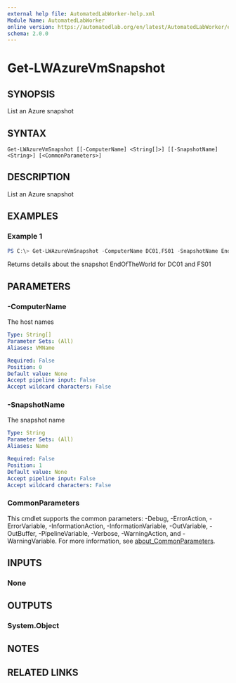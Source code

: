 ```yaml
---
external help file: AutomatedLabWorker-help.xml
Module Name: AutomatedLabWorker
online version: https://automatedlab.org/en/latest/AutomatedLabWorker/en-us/Get-LWAzureVmSnapshot
schema: 2.0.0
---
```


# Get-LWAzureVmSnapshot

## SYNOPSIS
List an Azure snapshot

## SYNTAX

```
Get-LWAzureVmSnapshot [[-ComputerName] <String[]>] [[-SnapshotName] <String>] [<CommonParameters>]
```

## DESCRIPTION
List an Azure snapshot

## EXAMPLES

### Example 1
```powershell
PS C:\> Get-LWAzureVmSnapshot -ComputerName DC01,FS01 -SnapshotName EndOfTheWorld
```

Returns details about the snapshot EndOfTheWorld for DC01 and FS01

## PARAMETERS

### -ComputerName
The host names

```yaml
Type: String[]
Parameter Sets: (All)
Aliases: VMName

Required: False
Position: 0
Default value: None
Accept pipeline input: False
Accept wildcard characters: False
```

### -SnapshotName
The snapshot name

```yaml
Type: String
Parameter Sets: (All)
Aliases: Name

Required: False
Position: 1
Default value: None
Accept pipeline input: False
Accept wildcard characters: False
```

### CommonParameters
This cmdlet supports the common parameters: -Debug, -ErrorAction, -ErrorVariable, -InformationAction, -InformationVariable, -OutVariable, -OutBuffer, -PipelineVariable, -Verbose, -WarningAction, and -WarningVariable. For more information, see [about_CommonParameters](http://go.microsoft.com/fwlink/?LinkID=113216).

## INPUTS

### None
## OUTPUTS

### System.Object
## NOTES

## RELATED LINKS

